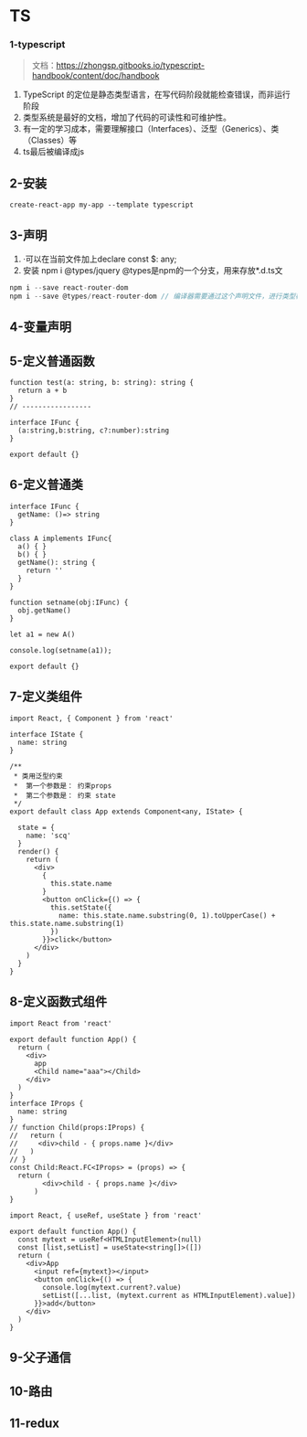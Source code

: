 # TS

### 1-typescript

> 文档：https://zhongsp.gitbooks.io/typescript-handbook/content/doc/handbook

1. TypeScript 的定位是静态类型语言，在写代码阶段就能检查错误，而非运行阶段 
2. 类型系统是最好的文档，增加了代码的可读性和可维护性。 
3. 有一定的学习成本，需要理解接口（Interfaces）、泛型（Generics）、类（Classes）等 
4. ts最后被编译成js

## 2-安装

```create-react-app my-app --template typescript```

## 3-声明

1. ·可以在当前文件加上declare const $: any; 
2. 安装 npm i @types/jquery @types是npm的一个分支，用来存放*.d.ts文

```js
npm i --save react-router-dom
npm i --save @types/react-router-dom // 编译器需要通过这个声明文件，进行类型检查工作
```



## 4-变量声明



## 5-定义普通函数

```tsx
function test(a: string, b: string): string { 
  return a + b
}
// -----------------

interface IFunc {
  (a:string,b:string, c?:number):string
}

export default {}
```

## 6-定义普通类

```tsx
interface IFunc { 
  getName: ()=> string
}

class A implements IFunc{ 
  a() { }
  b() { }
  getName(): string {
    return ''
  }
}

function setname(obj:IFunc) { 
  obj.getName()
}

let a1 = new A()

console.log(setname(a1));

export default {}
```

## 7-定义类组件

```tsx
import React, { Component } from 'react'

interface IState { 
  name: string
}

/**
 * 类用泛型约束
 *  第一个参数是： 约束props
 *  第二个参数是： 约束 state 
 */
export default class App extends Component<any, IState> {
  
  state = {
    name: 'scq'
  }
  render() {
    return (
      <div>
        {
          this.state.name
        }
        <button onClick={() => { 
          this.setState({
            name: this.state.name.substring(0, 1).toUpperCase() + this.state.name.substring(1)
          })
        }}>click</button>
      </div>
    )
  }
}

```

## 8-定义函数式组件

```tsx
import React from 'react'

export default function App() {
  return (
    <div>
      app
      <Child name="aaa"></Child>
    </div>
  )
}
interface IProps { 
  name: string
}
// function Child(props:IProps) {
//   return (
//     <div>child - { props.name }</div>
//   )
// }
const Child:React.FC<IProps> = (props) => { 
  return (
        <div>child - { props.name }</div>
      )
}
```

```tsx
import React, { useRef, useState } from 'react'

export default function App() {
  const mytext = useRef<HTMLInputElement>(null)
  const [list,setList] = useState<string[]>([])
  return (
    <div>App
      <input ref={mytext}></input>
      <button onClick={() => { 
        console.log(mytext.current?.value)
        setList([...list, (mytext.current as HTMLInputElement).value])
      }}>add</button>
    </div>
  )
}
```



## 9-父子通信



## 10-路由



## 11-redux